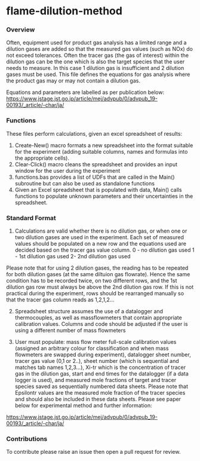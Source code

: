 # flame-dilution-method

### Overview
Often, equipment used for product gas analysis has a limited range and a dilution gases are added so that the measured gas values (such as NOx) do not exceed tolerances. Often the tracer gas (the gas of interest) within the dilution gas can be the one which is also the target species that the user needs to measure. In this case 1 dilution gas is insufficient and 2 dilution gases must be used. This file defines the equations for gas analysis where the product gas may or may not contain a dilution gas. 

Equations and parameters are labelled as per publication below:
https://www.jstage.jst.go.jp/article/mej/advpub/0/advpub_19-00193/_article/-char/ja/

### Functions
These files perform calculations, given an excel spreadsheet of results:

1. Create-New() macro formats a new spreadsheet into the format suitable for the experiment (adding suitable columns, names and formulas into the appropriate cells). 
2. Clear-Click() macro cleans the spreadsheet and provides an input window for the user during the experiment
3. functions.bas provides a list of UDFs that are called in the Main() subroutine but can also be used as standalone functions
4. Given an Excel spreadsheet that is populated with data, Main() calls functions to populate unknown parameters and their uncertainties in the spreadsheet. 

### Standard Format 
1. Calculations are valid whether there is no dilution gas, or when one or two dilution gases are used in the experiment. Each set of measured values should be populated on a new row and the equations used are decided based on the tracer gas value column. 
0 - no dilution gas used
1 - 1st dilution gas used 
2- 2nd dilution gas used

Please note that for using 2 dilution gases, the reading has to be repeated for both dilution gases (at the same diltuion gas flowrate). Hence the same condition has to be recorded twice, on two different rows, and the 1st dilution gas row must always be above the 2nd dilution gas row. If this is not practical during the experiment, rows should be rearranged manually so that the tracer gas column reads as 1,2,1,2... 

2. Spreadsheet structure assumes the use of a datalogger and thermocouples, as well as massflowmeters that contain appropriate calibration values. Columns and code should be adjusted if the user is using a different number of mass flowmeters 

3. User must populate: mass flow meter full-scale calibration values (assigned an arbitrary colour for classification and when mass flowmeters are swapped during experiment), datalogger sheet number, tracer gas value (0,1 or 2..), sheet number (which is sequential and matches tab names 1,2,3...), Xi-tr which is the concentration of tracer gas in the dilution gas, start and end times for the datalogger (if a data logger is used), and measured mole fractions of target and tracer species saved as sequentially numbered data sheets. Please note that Epsilontr values are the measured mole fraction of the tracer species and should also be included in these data sheets. 
Please see paper below for experimental method and further information:

https://www.jstage.jst.go.jp/article/mej/advpub/0/advpub_19-00193/_article/-char/ja/

### Contributions

To contribute please raise an issue then open a pull request for review.
